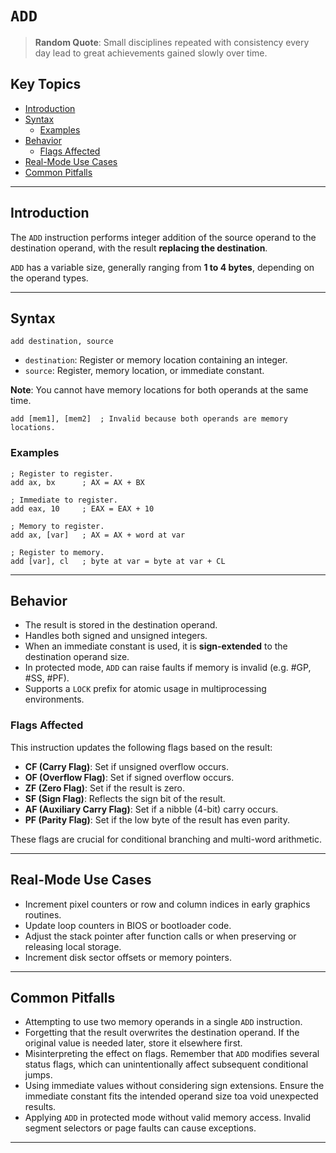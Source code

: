 # `ADD`

> **Random Quote**: Small disciplines repeated with consistency every day lead to great achievements gained slowly over time.

## Key Topics

+ [Introduction](#introduction)
+ [Syntax](#syntax)
    - [Examples](#examples)
+ [Behavior](#behavior)
    - [Flags Affected](#flags-affected)
+ [Real-Mode Use Cases](#real-mode-use-cases)
+ [Common Pitfalls](#common-pitfalls)

---

## Introduction

The `ADD` instruction performs integer addition of the source operand to the destination operand, with the result **replacing the destination**.

`ADD` has a variable size, generally ranging from **1 to 4 bytes**, depending on the operand types.

---

## Syntax

```assembly
add destination, source
```

+ `destination`: Register or memory location containing an integer.
+ `source`: Register, memory location, or immediate constant.

**Note**: You cannot have memory locations for both operands at the same time.

```assembly
add [mem1], [mem2]  ; Invalid because both operands are memory locations.
```

### Examples

```assembly
; Register to register.
add ax, bx      ; AX = AX + BX

; Immediate to register.
add eax, 10     ; EAX = EAX + 10

; Memory to register.
add ax, [var]   ; AX = AX + word at var

; Register to memory.
add [var], cl   ; byte at var = byte at var + CL
```

---

## Behavior

+ The result is stored in the destination operand.
+ Handles both signed and unsigned integers.
+ When an immediate constant is used, it is **sign-extended** to the destination operand size.
+ In protected mode, `ADD` can raise faults if memory is invalid (e.g. #GP, #SS, #PF).
+ Supports a `LOCK` prefix for atomic usage in multiprocessing environments.

### Flags Affected

This instruction updates the following flags based on the result:

+ **CF (Carry Flag)**: Set if unsigned overflow occurs.
+ **OF (Overflow Flag)**: Set if signed overflow occurs.
+ **ZF (Zero Flag)**: Set if the result is zero.
+ **SF (Sign Flag)**: Reflects the sign bit of the result.
+ **AF (Auxiliary Carry Flag)**: Set if a nibble (4-bit) carry occurs.
+ **PF (Parity Flag)**: Set if the low byte of the result has even parity.

These flags are crucial for conditional branching and multi-word arithmetic.

---

## Real-Mode Use Cases

+ Increment pixel counters or row and column indices in early graphics routines.
+ Update loop counters in BIOS or bootloader code.
+ Adjust the stack pointer after function calls or when preserving or releasing local storage.
+ Increment disk sector offsets or memory pointers.

---

## Common Pitfalls

+ Attempting to use two memory operands in a single `ADD` instruction.
+ Forgetting that the result overwrites the destination operand. If the original value is needed later, store it elsewhere first.
+ Misinterpreting the effect on flags. Remember that `ADD` modifies several status flags, which can unintentionally affect subsequent conditional jumps.
+ Using immediate values without considering sign extensions. Ensure the immediate constant fits the intended operand size toa void unexpected results.
+ Applying `ADD` in protected mode without valid memory access. Invalid segment selectors or page faults can cause exceptions.

---
